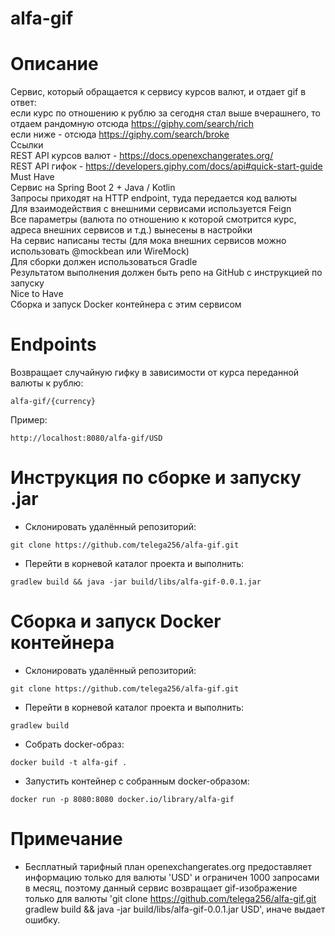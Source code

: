 # alfa-gif
# Описание
Cервис, который обращается к сервису курсов валют, и отдает gif в ответ:  
если курс по отношению к рублю за сегодня стал выше вчерашнего, то отдаем рандомную отсюда https://giphy.com/search/rich  
если ниже - отсюда https://giphy.com/search/broke  
Ссылки  
REST API курсов валют - https://docs.openexchangerates.org/  
REST API гифок - https://developers.giphy.com/docs/api#quick-start-guide  
Must Have  
Сервис на Spring Boot 2 + Java / Kotlin  
Запросы приходят на HTTP endpoint, туда передается код валюты  
Для взаимодействия с внешними сервисами используется Feign  
Все параметры (валюта по отношению к которой смотрится курс, адреса внешних сервисов и т.д.) вынесены в настройки  
На сервис написаны тесты (для мока внешних сервисов можно использовать @mockbean или WireMock)  
Для сборки должен использоваться Gradle  
Результатом выполнения должен быть репо на GitHub с инструкцией по запуску  
Nice to Have  
Сборка и запуск Docker контейнера с этим сервисом  
# Endpoints
Возвращает случайную гифку в зависимости от курса переданной валюты к рублю:  
```
alfa-gif/{currency}  
```
Пример:  
```
http://localhost:8080/alfa-gif/USD
```
# Инструкция по сборке и запуску .jar
- Склонировать удалённый репозиторий:
```
git clone https://github.com/telega256/alfa-gif.git
```
- Перейти в корневой каталог проекта и выполнить:
```
gradlew build && java -jar build/libs/alfa-gif-0.0.1.jar
```
# Сборка и запуск Docker контейнера
- Склонировать удалённый репозиторий:
```
git clone https://github.com/telega256/alfa-gif.git
```
- Перейти в корневой каталог проекта и выполнить:
```
gradlew build
```
- Собрать docker-образ:
```
docker build -t alfa-gif .
```
- Запустить контейнер с собранным docker-образом:
```
docker run -p 8080:8080 docker.io/library/alfa-gif
```
# Примечание
- Бесплатный тарифный план openexchangerates.org предоставляет информацию только для валюты 'USD' и ограничен 1000 запросами в месяц, 
поэтому данный сервис возвращает gif-изображение только для валюты 'git clone https://github.com/telega256/alfa-gif.git
gradlew build && java -jar build/libs/alfa-gif-0.0.1.jar
USD', иначе выдает ошибку.



